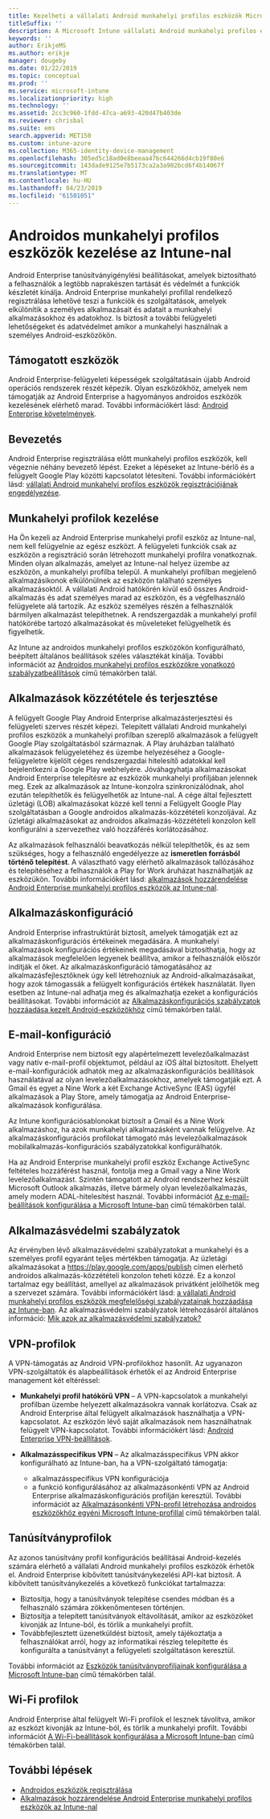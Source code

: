 ```yaml
---
title: Kezelheti a vállalati Android munkahelyi profilos eszközök Microsoft Intune-ban
titleSuffix: ''
description: A Microsoft Intune vállalati Android munkahelyi profilos eszközök további felügyeleti lehetőségeket és adatvédelmet biztosít, amikor a munkahelyi használnak a személyes Android-eszközök kezelése.
keywords: ''
author: ErikjeMS
ms.author: erikje
manager: dougeby
ms.date: 01/22/2019
ms.topic: conceptual
ms.prod: ''
ms.service: microsoft-intune
ms.localizationpriority: high
ms.technology: ''
ms.assetid: 2cc3c960-1fdd-47ca-a693-420d47b403de
ms.reviewer: chrisbal
ms.suite: ems
search.appverid: MET150
ms.custom: intune-azure
ms.collection: M365-identity-device-management
ms.openlocfilehash: 305ed5c18ad0e8beeaa47bc644266d4cb19f80e6
ms.sourcegitcommit: 143dade9125e7b5173ca2a3a902bcd6f4b14067f
ms.translationtype: MT
ms.contentlocale: hu-HU
ms.lasthandoff: 04/23/2019
ms.locfileid: "61501051"
---
```

# <a name="manage-android-work-profile-devices-with-intune"></a>Androidos munkahelyi profilos eszközök kezelése az Intune-nal

Android Enterprise tanúsítványigénylési beállításokat, amelyek biztosítható a felhasználók a legtöbb naprakészen tartását és védelmét a funkciók készletét kínálja. Android Enterprise munkahelyi profillal rendelkező regisztrálása lehetővé teszi a funkciók és szolgáltatások, amelyek elkülönítik a személyes alkalmazásait és adatait a munkahelyi alkalmazásokhoz és adatokhoz. Is biztosít a további felügyeleti lehetőségeket és adatvédelmet amikor a munkahelyi használnak a személyes Android-eszközökön. 

## <a name="supported-devices"></a>Támogatott eszközök

Android Enterprise-felügyeleti képességek szolgáltatásain újabb Android operációs rendszerek részét képezik. Olyan eszközökhöz, amelyek nem támogatják az Android Enterprise a hagyományos androidos eszközök kezelésének elérhető marad. További információkért lásd: [Android Enterprise követelmények](https://support.google.com/work/android/answer/6174145?hl=en&ref_topic=6151012).

## <a name="onboarding"></a>Bevezetés

Android Enterprise regisztrálása előtt munkahelyi profilos eszközök, kell végeznie néhány bevezető lépést. Ezeket a lépéseket az Intune-bérlő és a felügyelt Google Play közötti kapcsolatot létesíteni. További információkért lásd: [vállalati Android munkahelyi profilos eszközök regisztrációjának engedélyezése](android-work-profile-enroll.md).

## <a name="work-profile-management"></a>Munkahelyi profilok kezelése

Ha Ön kezeli az Android Enterprise munkahelyi profil eszköz az Intune-nal, nem kell felügyelnie az egész eszközt. A felügyeleti funkciók csak az eszközön a regisztráció során létrehozott munkahelyi profilra vonatkoznak. Minden olyan alkalmazás, amelyet az Intune-nal helyez üzembe az eszközön, a munkahelyi profilba települ. A munkahelyi profilban megjelenő alkalmazásikonok elkülönülnek az eszközön található személyes alkalmazásoktól. A vállalati Android hatókörén kívül eső összes Android-alkalmazás és adat személyes marad az eszközön, és a végfelhasználó felügyelete alá tartozik. Az eszköz személyes részén a felhasználók bármilyen alkalmazást telepíthetnek. A rendszergazdák a munkahelyi profil hatókörébe tartozó alkalmazásokat és műveleteket felügyelhetik és figyelhetik.

Az Intune az androidos munkahelyi profilos eszközökön konfigurálható, beépített általános beállítások széles választékát kínálja. További információt az [Androidos munkahelyi profilos eszközökre vonatkozó szabályzatbeállítások](compliance-policy-create-android-for-work.md) című témakörben talál.

## <a name="app-publishing-and-distribution"></a>Alkalmazások közzététele és terjesztése

A felügyelt Google Play Android Enterprise alkalmazásterjesztési és felügyeleti szerves részét képezi. Telepített vállalati Android munkahelyi profilos eszközök a munkahelyi profilban szereplő alkalmazások a felügyelt Google Play szolgáltatásból származnak. A Play áruházban található alkalmazások felügyeletéhez és üzembe helyezéséhez a Google-felügyeletre kijelölt céges rendszergazdai hitelesítő adatokkal kell bejelentkezni a Google Play webhelyére. Jóváhagyhatja alkalmazásokat Android Enterprise telepítésre az eszközök munkahelyi profiljában jelennek meg. Ezek az alkalmazások az Intune-konzolra szinkronizálódnak, ahol ezután telepíthetők és felügyelhetők az Intune-nal. A cége által fejlesztett üzletági (LOB) alkalmazásokat közzé kell tenni a Felügyelt Google Play szolgáltatásban a Google androidos alkalmazás-közzétételi konzoljával. Az üzletági alkalmazásokat az androidos alkalmazás-közzétételi konzolon kell konfigurálni a szervezethez való hozzáférés korlátozásához.

Az alkalmazások felhasználói beavatkozás nélkül telepíthetők, és az sem szükséges, hogy a felhasználó engedélyezze az **ismeretlen forrásból történő telepítést**. A választható vagy elérhető alkalmazások tallózásához és telepítéséhez a felhasználók a Play for Work áruházat használhatják az eszközükön. További információkért lásd: [alkalmazások hozzárendelése Android Enterprise munkahelyi profilos eszközök az Intune-nal](apps-add-android-for-work.md).

## <a name="app-configuration"></a>Alkalmazáskonfiguráció

Android Enterprise infrastruktúrát biztosít, amelyek támogatják ezt az alkalmazáskonfigurációs értékeinek megadására. A munkahelyi alkalmazások konfigurációs értékeinek megadásával biztosíthatja, hogy az alkalmazások megfelelően legyenek beállítva, amikor a felhasználók először indítják el őket. Az alkalmazáskonfiguráció támogatásához az alkalmazásfejlesztőknek úgy kell létrehozniuk az Android-alkalmazásaikat, hogy azok támogassák a felügyelt konfigurációs értékek használatát. Ilyen esetben az Intune-nal adhatja meg és alkalmazhatja ezeket a konfigurációs beállításokat. További információt az [Alkalmazáskonfigurációs szabályzatok hozzáadása kezelt Android-eszközökhöz](app-configuration-policies-use-android.md) című témakörben talál.

## <a name="email-configuration"></a>E-mail-konfiguráció

Android Enterprise nem biztosít egy alapértelmezett levelezőalkalmazást vagy natív e-mail-profil objektumot, például az iOS által biztosított. Ehelyett e-mail-konfigurációk adhatók meg az alkalmazáskonfigurációs beállítások használatával az olyan levelezőalkalmazásokhoz, amelyek támogatják ezt. A Gmail és egyet a Nine Work a két Exchange ActiveSync (EAS) ügyfél alkalmazások a Play Store, amely támogatja az Android Enterprise-alkalmazások konfigurálása.

Az Intune konfigurációsablonokat biztosít a Gmail és a Nine Work alkalmazáshoz, ha azok munkahelyi alkalmazásként vannak felügyelve. Az alkalmazáskonfigurációs profilokat támogató más levelezőalkalmazások mobilalkalmazás-konfigurációs szabályzatokkal konfigurálhatók.

Ha az Android Enterprise munkahelyi profil eszköz Exchange ActiveSync feltételes hozzáférést használ, fontolja meg a Gmail vagy a Nine Work levelezőalkalmazást. Szintén támogatott az Android rendszerhez készült Microsoft Outlook alkalmazás, illetve bármely olyan levelezőalkalmazás, amely modern ADAL-hitelesítést használ. További információt [Az e-mail-beállítások konfigurálása a Microsoft Intune-ban](email-settings-configure.md) című témakörben talál.

## <a name="app-protection-policies"></a>Alkalmazásvédelmi szabályzatok

Az érvényben lévő alkalmazásvédelmi szabályzatokat a munkahelyi és a személyes profil egyaránt teljes mértékben támogatja. Az üzletági alkalmazásokat a https://play.google.com/apps/publish címen elérhető androidos alkalmazás-közzétételi konzolon teheti közzé. Ez a konzol tartalmaz egy beállítást, amellyel az alkalmazások privátként jelölhetők meg a szervezet számára. További információkért lásd: [a vállalati Android munkahelyi profilos eszközök megfelelőségi szabályzatainak hozzáadása az Intune-ban](compliance-policy-create-android-for-work.md). Az alkalmazásvédelmi szabályzatok létrehozásáról általános információ: [Mik azok az alkalmazásvédelmi szabályzatok?](app-protection-policy.md)

## <a name="vpn-profiles"></a>VPN-profilok

A VPN-támogatás az Android VPN-profilokhoz hasonlít. Az ugyanazon VPN-szolgáltatók és alapbeállítások érhetők el az Android Enterprise management két eltéréssel:

-  **Munkahelyi profil hatókörű VPN** – A VPN-kapcsolatok a munkahelyi profilban üzembe helyezett alkalmazásokra vannak korlátozva. Csak az Android Enterprise által felügyelt alkalmazások használhatja a VPN-kapcsolatot. Az eszközön lévő saját alkalmazások nem használhatnak felügyelt VPN-kapcsolatot. További információkért lásd: [Android Enterprise VPN-beállítások](vpn-settings-android.md#android-enterprise-vpn-settings).

-  **Alkalmazásspecifikus VPN** – Az alkalmazásspecifikus VPN akkor konfigurálható az Intune-ban, ha a VPN-szolgáltató támogatja:
    - alkalmazásspecifikus VPN konfigurációja
    - a funkció konfigurálásához az alkalmazásonkénti VPN az Android Enterprise alkalmazáskonfigurációs profilján keresztül.
    További információt az [Alkalmazásonkénti VPN-profil létrehozása androidos eszközökhöz egyéni Microsoft Intune-profillal](android-pulse-secure-per-app-vpn.md) című témakörben talál.

## <a name="certificate-profiles"></a>Tanúsítványprofilok

Az azonos tanúsítvány profil konfigurációs beállításai Android-kezelés számára elérhető a vállalati Android munkahelyi profilos eszközök érhetők el. Android Enterprise kibővített tanúsítványkezelési API-kat biztosít. A kibővített tanúsítványkezelés a következő funkciókat tartalmazza:

-  Biztosítja, hogy a tanúsítványok telepítése csendes módban és a felhasználó számára zökkenőmentesen történjen.
-  Biztosítja a telepített tanúsítványok eltávolítását, amikor az eszközöket kivonják az Intune-ból, és törlik a munkahelyi profilt.
-  Továbbfejlesztett üzenetküldést biztosít, amely tájékoztatja a felhasználókat arról, hogy az informatikai részleg telepítette és konfigurálta a tanúsítványt a felügyeleti szolgáltatáson keresztül.

További információt az [Eszközök tanúsítványprofiljainak konfigurálása a Microsoft Intune-ban](certificates-configure.md) című témakörben talál.

## <a name="wi-fi-profiles"></a>Wi-Fi profilok

Android Enterprise által felügyelt Wi-Fi profilok el lesznek távolítva, amikor az eszközt kivonják az Intune-ból, és törlik a munkahelyi profilt. További információt [A Wi-Fi-beállítások konfigurálása a Microsoft Intune-ban](wi-fi-settings-configure.md) című témakörben talál.

## <a name="next-steps"></a>További lépések
- [Androidos eszközök regisztrálása](android-enroll.md)
- [Alkalmazások hozzárendelése Android Enterprise munkahelyi profilos eszközök az Intune-nal](apps-add-android-for-work.md)

